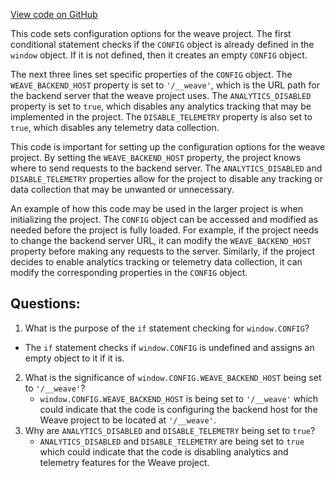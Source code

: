 [View code on GitHub](https://github.com/wandb/weave/weave-js/env.js)

This code sets configuration options for the weave project. The first conditional statement checks if the `CONFIG` object is already defined in the `window` object. If it is not defined, then it creates an empty `CONFIG` object.

The next three lines set specific properties of the `CONFIG` object. The `WEAVE_BACKEND_HOST` property is set to `'/__weave'`, which is the URL path for the backend server that the weave project uses. The `ANALYTICS_DISABLED` property is set to `true`, which disables any analytics tracking that may be implemented in the project. The `DISABLE_TELEMETRY` property is also set to `true`, which disables any telemetry data collection.

This code is important for setting up the configuration options for the weave project. By setting the `WEAVE_BACKEND_HOST` property, the project knows where to send requests to the backend server. The `ANALYTICS_DISABLED` and `DISABLE_TELEMETRY` properties allow for the project to disable any tracking or data collection that may be unwanted or unnecessary.

An example of how this code may be used in the larger project is when initializing the project. The `CONFIG` object can be accessed and modified as needed before the project is fully loaded. For example, if the project needs to change the backend server URL, it can modify the `WEAVE_BACKEND_HOST` property before making any requests to the server. Similarly, if the project decides to enable analytics tracking or telemetry data collection, it can modify the corresponding properties in the `CONFIG` object.
## Questions: 
 1. What is the purpose of the `if` statement checking for `window.CONFIG`?
   - The `if` statement checks if `window.CONFIG` is undefined and assigns an empty object to it if it is.
2. What is the significance of `window.CONFIG.WEAVE_BACKEND_HOST` being set to `'/__weave'`?
   - `window.CONFIG.WEAVE_BACKEND_HOST` is being set to `'/__weave'` which could indicate that the code is configuring the backend host for the Weave project to be located at `'/__weave'`.
3. Why are `ANALYTICS_DISABLED` and `DISABLE_TELEMETRY` being set to `true`?
   - `ANALYTICS_DISABLED` and `DISABLE_TELEMETRY` are being set to `true` which could indicate that the code is disabling analytics and telemetry features for the Weave project.